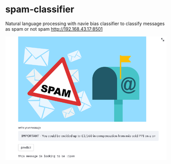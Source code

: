 # spam-classifier
Natural language processing with navie bias classifier to classify messages as spam or not spam
http://192.168.43.17:8501

![Alt text](spamoutput.PNG?raw=true "Title")
